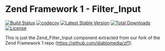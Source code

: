 Zend Framework 1 - Filter_Input
============================
[![Build Status](https://travis-ci.com/diablomedia/zf1-filter-input.svg?branch=master)](https://travis-ci.com/diablomedia/zf1-filter-input)
[![codecov](https://codecov.io/gh/diablomedia/zf1-filter-input/branch/master/graph/badge.svg)](https://codecov.io/gh/diablomedia/zf1-filter-input)
[![Latest Stable Version](https://poser.pugx.org/diablomedia/zendframework1-filter-input/v/stable)](https://packagist.org/packages/diablomedia/zendframework1-filter-input)
[![Total Downloads](https://poser.pugx.org/diablomedia/zendframework1-filter-input/downloads)](https://packagist.org/packages/diablomedia/zendframework1-filter-input)
[![License](https://poser.pugx.org/diablomedia/zendframework1-filter-input/license)](https://packagist.org/packages/diablomedia/zendframework1-filter-input)

This is just the Zend_Filter_Input component extracted from our fork of the Zend Framework 1 repo (https://github.com/diablomedia/zf1).
